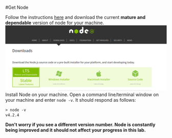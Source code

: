 #Get Node

Follow the instructions [here](https://nodejs.org/en/download/)  and download the current **mature and dependable** version of node for your machine.
![](./img/02.png)
Install Node on your machine.
Open a command line/terminal window on your machine and enter ``node -v``. It should respond as follows:
```
> node -v
v4.2.4
``` 
**Don't worry if you see a different version number. Node is constantly being improved and it should not affect your progress in this lab.**

